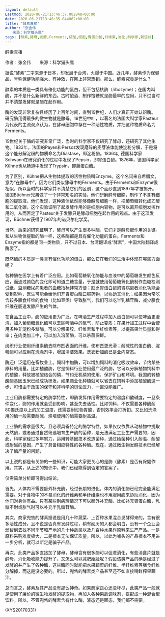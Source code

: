```yaml
---
layout: default
Lastmod: 2020-06-21T13:46:37.002848+00:00
date: 2020-06-21T13:46:35.044862+00:00
title: "酵素真相"
author: "张金伟
　　来源：科学猫头鹰"
tags: [酵素,酵母,发酵,Ferments,植酸,细胞,胃蛋白酶,纤维素,消化,科学家,新语丝]
---
```


酵素真相

作者：张金伟　　来源：科学猫头鹰

据说“酵素”二字来源于日本，却发展于台湾，火爆于中国。近几年，酵素作为保健品，号称保健功能强大、有神效，在网上非常热销。那么，酵素究竟是什么？

酵素的本质是一类具有催化功能的蛋白，但不包括核酶（ribozyme）；在国内叫酶，并不是什么新鲜的东西。古时酿酒、制作饴糖就是酶最早的应用，只不过当时并不清楚发酵就是酶在起作用。

酶的发现非常复杂且经历了上百年时间，直到19世纪，人们才真正开始认识酶。研究酶用得最多的微生物就是酵母。19世纪中叶，以著名的法国大科学家Pasteur为代表的主流观点认为，在酵母细胞中存在一种活性物质，并把这种物质命名为Ferments。

19世纪关于酶的研究非常广泛，当时的科学家不仅研究了酵母，还研究了其他生物。1833年，法国的Payen和Persoz发现磨碎的麦芽液体能使淀粉分解，于是将这个能分解淀粉的物质命名为Diastase，即淀粉酶。1836年, 德国科学家Schwann在研究消化的过程中发现了Pepsin，即胃蛋白酶。1876年，德国科学家Kühne也从肠道中发现了Trypsin，即胰蛋白酶。

为了区别，Kühne把从生物体提取的活性物质叫Enzyme。这个名词来自希腊文，意为“在酵母中”，因为它们类似酵母中的Ferments。由于Ferments和Enzyme很相似，所以当时的科学家并不清楚它们的区别，这个面纱直到1897年才被揭开。德国Büchner兄弟做了一个非常知名的实验，他们研磨酵母细胞，制作了不含有细胞的提取液。他们发现，这种液体依然能够像酵母细胞一样，把葡萄糖转化成乙醇和二氧化碳。这个实验证明了起发酵作用的是细胞内容物，是可以离开细胞发挥作用的，从而否定了Pasteur关于发酵只是酵母细胞在起作用的观点。由于这项发现，Büchner获得了1907年的诺贝尔化学奖。

当然，后来的研究证明了，酵母可以产生很多种酶，它们才是酵母起作用的关键。和从生物体提取的酶一样，这些酶都是具有催化功能的蛋白。Ferments和Enzyme指的都是同一类物质，只不过日本、台湾翻译成“酵素”，中国大陆翻译成酶罢了。

既然酶的本质是一类具有催化功能的蛋白，那么它在我们的生活中体现在哪些方面呢？

各种酶在医学上有着广泛应用。比如葡萄糖氧化酶能与血液中的葡萄糖发生颜色反应，而通过颜色的变化即可知道血糖含量，于是就使用葡萄糖氧化酶制作血糖检测试纸，监测糖尿病患者的血糖指标非常方便；缺乏胃蛋白酶的胃病患者消化功能会受到影响，医生可能会给他们开胃蛋白酶口服药物，以协助其消化；如果因为常吃含较多膳食纤维的食物（比如豆类）导致胀气，我们可以吃半乳糖苷酶，减少膳食纤维在肠道发酵产生的气体。

在食品工业中，酶的应用更为广泛。在啤酒生产过程中加入蛋白酶可以使啤酒更澄清，加入葡萄糖氧化酶可以去除啤酒中的氧气，防止变质；在果汁加工过程中会使用多种非淀粉多糖酶，可以分解果胶、纤维素和半纤维素等，以提高果汁质量和得率；在肉类加工中，可以加入溶菌酶，可以杀菌保鲜。

纺织行业使用纤维素酶去除布匹表面的纤维，使布匹更光滑；耐碱性的蛋白酶、淀粉酶可以应用在洗涤剂中，增加清洁效果。洗衣粉加酶已是业内常态。

酶还广泛运用在畜牧业上。饲料中加酶，可以增加饲料的消化吸收效率，节约某些原料的用量。比如植酸酶，它是饲料行业使用最广泛的酶，它可以分解植物饲料中的植酸，释放被植酸结合的磷，节约无机磷的使用，保护矿山和环境。我国的转植酸酶基因玉米已经成功研发，如果商业化种植就可以省去在饲料中添加植酸酶这一步，可惜由于政策的保守和非科学的舆论压力，一直没能推广。

工业用酶都需要特定的酶学特性，即酶发挥作用需要特定的温度和酸碱度，一旦条件变化，酶的作用就会受到影响，甚至失去活性。比如饲料，不仅需要各种酶耐80摄氏度以上的加工温度，还需要耐动物胃酸，否则效率会打折扣。又比如洗涤用的酶一般需要耐碱、烘培使用的酶需要耐高温。

工业酶的需求量很大，且必须具备特定的酶学特性，如果仅仅依靠从动植物中提取天然酶，或者通过自然筛选培育生产酶的菌种，是无法满足工业生产需要的，因此，科学家经过多年努力，运用转基因技术改造菌种，通过给菌种引入耐温、耐酸或耐碱的基因，产生了具备相应特性的各种酶。现在，通过微生物发酵技术已经解决了酶产量的问题，

以上说的都是有关酶的一些知识，可能大家更关心的是酶（酵素）是否有保健作用。其实，从上述的知识中，我们已经能得到否定的答案了。

仅需简单分析即可得出结论。

首先，人体内不需要额外补充酶，经过长期的进化，体内的消化酶已经完全能满足需要。对于食物中的不易消化的纤维素和半纤维素也不用服用酶来协助消化，因为他们对身体有益。只有某些别病理情况下可以额外补充酶，比如补充胃蛋白酶，乳糖不耐或胀气时可以补充半乳糖苷酶。

其次，商家兜售的酵素据说是用几十种蔬菜、上百种水果混合发酵得来的，含有很多活性成分。且不说是否真有发酵过程，稍有阅历的人都会明白，没有一个企业会弱智到去找不同季节和产地的几十种蔬菜以及几百种水果作原料来生产产品。一是原料采购难度极大，二是根本无法保证质量。所以，以此为噱头的产品根本不用进一步分析，就可以断定是骗子产品。

再次，此类产品多直接加了酵母，酵母含有很多酶可以促进消化，有些消食片就是酵母，消化吸收能力提升了，又怎么可以减肥瘦脸呢？假设该类产品的确是经过了发酵的并产生了各种酶，这些酶同时就能把水果蔬菜的纤维、半纤维素等膳食纤维分解掉，而这是没必要的。所以，兜售的酵素类产品甚至还不如直接喝鲜榨果蔬汁。

总而言之，酵素及其产品没有那么神奇。如果商家良心还没坏尽，此类产品一般就是使用了廉价的微生物发酵的提取物，再加入各种果蔬调味剂，搭配成一种混合型饮料。所以，不管兜售的酵素含有什么酶，液态还是固态，我们都不需要。

(XYS20170331)

